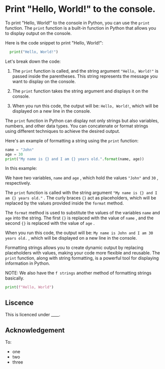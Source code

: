 # Print "Hello, World!" to the console.

To print "Hello, World!" to the console in Python, you can use the `print` function. The `print` function is a built-in function in Python that allows you to display output on the console.

Here is the code snippet to print "Hello, World!":

```python
  print("Hello, World!")
```

Let's break down the code:

1. The `print` function is called, and the string argument `"Hello, World!"` is passed inside the parentheses. This string represents the message you want to display on the console.

2. The `print` function takes the string argument and displays it on the console.

3. When you run this code, the output will be: `Hello, World!`, which will be displayed on a new line in the console.

The 
`print`
 function in Python can display not only strings but also variables, numbers, and other data types. You can concatenate or format strings using different techniques to achieve the desired output.


Here's an example of formatting a string using the 
`print`
 function:

 ```python
name = "John"
age = 30
print("My name is {} and I am {} years old.".format(name, age))
```

In this example:


We have two variables, 
`name`
 and 
`age`
, which hold the values 
`"John"`
 and 
`30`
, respectively.

The 
`print`
 function is called with the string argument 
`"My name is {} and I am {} years old."`
. The curly braces 
`{}`
 act as placeholders, which will be replaced by the values provided inside the 
`format`
 method.

The 
`format`
 method is used to substitute the values of the variables 
`name`
 and 
`age`
 into the string. The first 
`{}`
 is replaced with the value of 
`name`
, and the second 
`{}`
 is replaced with the value of 
`age`
.

When you run this code, the output will be: 
`My name is John and I am 30 years old.`
, which will be displayed on a new line in the console.


Formatting strings allows you to create dynamic output by replacing placeholders with values, making your code more flexible and reusable. The 
`print`
 function, along with string formatting, is a powerful tool for displaying information in Python.

NOTE:
We also have the `f strings` another method of formatting strings basically. 

```python
print(f"Hello, World")
```

## Liscence

This is licenced under ____. 

## Acknowledgement

To:
- one
- two
- three
